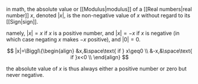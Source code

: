 in math, the absolute value or [[Modulus|modulus]] of a [[Real numbers|real number]] $x$, denoted $|x|$, is the non-negative value of $x$ without regard to its [[Sign|sign]]. 

namely, $|x|=x$ if $x$ is a positive number, and $|x|=-x$ if $x$ is negative (in which case negating $x$ makes $-x$ positive), and $|0|=0$.

$$
|x|=\Biggl\{\begin{align}
&x,&\space\text{ if } x\geq0 \\
&-x,&\space\text{ if }x<0 \\
\end{align}
$$

the absolute value of $x$ is thus always either a positive number or zero but never negative. 